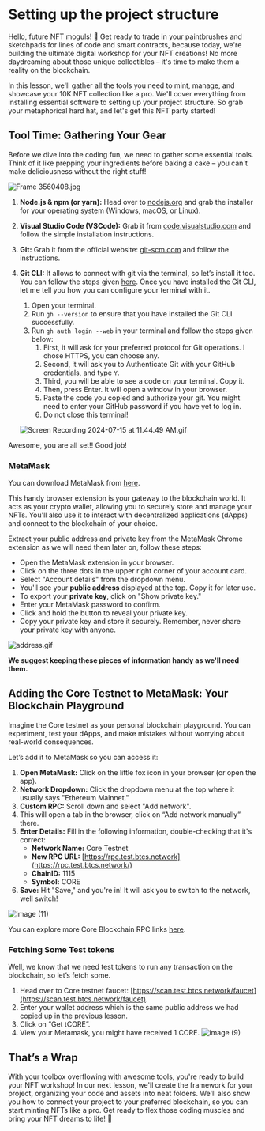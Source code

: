 # Setting up the project structure

Hello, future NFT moguls! 🚀 Get ready to trade in your paintbrushes and sketchpads for lines of code and smart contracts, because today, we're building the ultimate digital workshop for your NFT creations! No more daydreaming about those unique collectibles – it's time to make them a reality on the blockchain.

In this lesson, we'll gather all the tools you need to mint, manage, and showcase your 10K NFT collection like a pro. We'll cover everything from installing essential software to setting up your project structure.  So grab your metaphorical hard hat, and let's get this NFT party started!

## Tool Time: Gathering Your Gear

Before we dive into the coding fun, we need to gather some essential tools. Think of it like prepping your ingredients before baking a cake – you can't make deliciousness without the right stuff!

![Frame 3560408.jpg](https://github.com/0xmetaschool/Learning-Projects/blob/main/assests_for_all/Core%20C3%2010k%20NFT%20Images/Lesson%205%20Setting%20up%20the%20project%20structure/Frame_3560408.jpg?raw=true)

1. **Node.js & npm (or yarn):** Head over to [nodejs.org](https://nodejs.org/) and grab the installer for your operating system (Windows, macOS, or Linux). 
2. **Visual Studio Code (VSCode):** Grab it from [code.visualstudio.com](https://code.visualstudio.com/) and follow the simple installation instructions.
3. **Git:** Grab it from the official website: [git-scm.com](https://git-scm.com/) and follow the instructions.
4. **Git CLI:** It allows to connect with git via the terminal, so let’s install it too. You can follow the steps given [here](https://github.com/cli/cli). Once you have installed the Git CLI, let me tell you how you can configure your terminal with it.
    1. Open your terminal.
    2. Run `gh --version` to ensure that you have installed the Git CLI successfully.
    3. Run `gh auth login --web` in your terminal and follow the steps given below:
        1. First, it will ask for your preferred protocol for Git operations. I chose HTTPS, you can choose any.
        2. Second, it will ask you to Authenticate Git with your GitHub credentials, and type `Y`.
        3. Third, you will be able to see a code on your terminal. Copy it.
        4. Then, press Enter. It will open a window in your browser.
        5. Paste the code you copied and authorize your git. You might need to enter your GitHub password if you have yet to log in.
        6. Do not close this terminal!
    
    ![Screen Recording 2024-07-15 at 11.44.49 AM.gif](https://github.com/0xmetaschool/Learning-Projects/blob/main/assests_for_all/Core%20C3%2010k%20NFT%20Images/Lesson%205%20Setting%20up%20the%20project%20structure/Screen_Recording_2024-07-15_at_11.44.49_AM.gif?raw=true)
    

Awesome, you are all set!! Good job!

### MetaMask

You can download MetaMask from [here](https://metamask.io/).

This handy browser extension is your gateway to the blockchain world. It acts as your crypto wallet, allowing you to securely store and manage your NFTs. You'll also use it to interact with decentralized applications (dApps) and connect to the blockchain of your choice.

Extract your public address and private key from the MetaMask Chrome extension as we will need them later on, follow these steps:

- Open the MetaMask extension in your browser.
- Click on the three dots in the upper right corner of your account card.
- Select "Account details" from the dropdown menu.
- You'll see your **public address** displayed at the top. Copy it for later use.
- To export your **private key**, click on "Show private key."
- Enter your MetaMask password to confirm.
- Click and hold the button to reveal your private key.
- Copy your private key and store it securely. Remember, never share your private key with anyone.

![address.gif](https://github.com/0xmetaschool/Learning-Projects/blob/main/assests_for_all/Core%20C3%2010k%20NFT%20Images/Lesson%205%20Setting%20up%20the%20project%20structure/address.gif?raw=true)

**We suggest keeping these pieces of information handy as we'll need them.** 

## Adding the Core Testnet to MetaMask: Your Blockchain Playground

Imagine the Core testnet as your personal blockchain playground. You can experiment, test your dApps, and make mistakes without worrying about real-world consequences.

Let’s add it to MetaMask so you can access it:

1. **Open MetaMask:** Click on the little fox icon in your browser (or open the app).
2. **Network Dropdown:** Click the dropdown menu at the top where it usually says "Ethereum Mainnet."
3. **Custom RPC:** Scroll down and select "Add network".
4. This will open a tab in the browser, click on “Add network manually” there.
5. **Enter Details:** Fill in the following information, double-checking that it's correct:
    - **Network Name:** Core Testnet
    - **New RPC URL:** [https://rpc.test.btcs.network](https://rpc.test.btcs.network/)
    - **ChainID:** 1115
    - **Symbol:** CORE
6. **Save:** Hit "Save," and you're in! It will ask you to switch to the network, well switch!

![image (11)](https://github.com/user-attachments/assets/920027b5-8ca5-4efe-98fd-be6766afe6a1)


You can explore more Core Blockchain RPC links [here](https://docs.coredao.org/docs/Dev-Guide/rpc-list).

### Fetching Some Test tokens

Well, we know that we need test tokens to run any transaction on the blockchain, so let’s fetch some.

1. Head over to Core testnet faucet: [https://scan.test.btcs.network/faucet](https://scan.test.btcs.network/faucet).
2. Enter your wallet address which is the same public address we had copied up in the previous lesson.
3. Click on “Get tCORE”.
4. View your Metamask, you might have received 1 CORE.
![image (9)](https://github.com/user-attachments/assets/c037bce3-5a79-4e3b-a534-5b3331cfb62f)


## That’s a Wrap

With your toolbox overflowing with awesome tools, you're ready to build your NFT workshop! In our next lesson, we'll create the framework for your project, organizing your code and assets into neat folders. We'll also show you how to connect your project to your preferred blockchain, so you can start minting NFTs like a pro. Get ready to flex those coding muscles and bring your NFT dreams to life! 🎨
